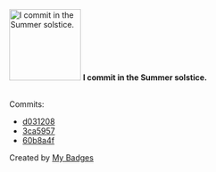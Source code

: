<img src="https://my-badges.github.io/my-badges/summer-solstice-commits.png" alt="I commit in the Summer solstice." title="I commit in the Summer solstice." width="128">
<strong>I commit in the Summer solstice.</strong>
<br><br>

Commits:

- <a href="https://github.com/diegolima/CVP_Example_Scripts_2021.3_fixes/commit/d031208ff1992f03e44c54eace5d4e57e2b1e7f5">d031208</a>
- <a href="https://github.com/diegolima/CVP_Example_Scripts_2021.3_fixes/commit/3ca59579791a7a6e49726e9dad081b654a503ed8">3ca5957</a>
- <a href="https://github.com/diegolima/CVP_Example_Scripts_2021.3_fixes/commit/60b8a4f93671e40a8282f54db995fc8bc92a2e78">60b8a4f</a>


Created by <a href="https://github.com/my-badges/my-badges">My Badges</a>